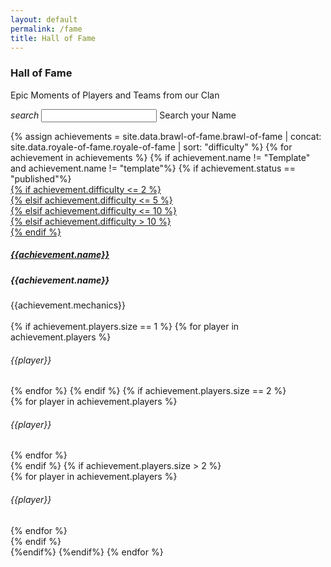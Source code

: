 ```yaml
---
layout: default
permalink: /fame
title: Hall of Fame
---
```


<div class="row">
  <div class="col s12 bg-dark-gray-upper center-align">
    <h3 class="logo-text">Hall of Fame</h3>
  </div>
</div>
<div class="container">
  <div class="row center-align" id="page_filler">
      <div class="col s12">
          <p class="flow-text">
              Epic Moments of Players and Teams from our Clan<br>
          </p>
      </div>
      <form id="search_form" class="col s12">
        <div class="input-field col s12">
          <i class="material-icons prefix">search</i>
          <input id="search_event" type="text" class="validate">
          <label for="search_event">Search your Name</label>
        </div>
      </form>
  </div>
  <div class="row" id="page_search_none" hidden>
      <div class="col s12">
          <p class="flow-text">
              It seems that your name is still not on the list.<br><br>
              You can learn more from us and make a name for yourself!<br><br>
              If you have an entry, send it in our <a href="{{site.url}}/#chat">chat<i class="material-icons tiny valign-top">north_east</i></a> ASAP!<br>
          </p>
      </div>
  </div>
  <div class="row" id="search_key_container" hidden>
      <div class="col s12">
          <h4 class="logo-text center-align" id="search_key_content"></h4>
      </div>
  </div>
  <div class="row">
  {% assign achievements = site.data.brawl-of-fame.brawl-of-fame | concat: site.data.royale-of-fame.royale-of-fame | sort: "difficulty" %}
  {% for achievement in achievements %}
      {% if achievement.name != "Template" and achievement.name != "template"%}
      {% if achievement.status == "published"%}
      <div class="col s12 m6 l4" id="achievement-{{forloop.index}}">
        <div class="card-search" hidden>
          <div class="card-id">achievement-{{forloop.index}}</div>
          <div class="players">{{achievement.players | join: ";"}}</div>
        </div>
        <a class="modal-trigger" href="#show-achievement-{{forloop.index}}">
        {% if achievement.difficulty <= 2 %}
        <div class="card center-align yellow-shadow">
        {% elsif  achievement.difficulty <= 5 %}
        <div class="card center-align red-shadow">
        {% elsif  achievement.difficulty <= 10 %}
        <div class="card center-align purple-shadow">
        {% elsif  achievement.difficulty > 10 %}
        <div class="card center-align">
        {% endif %}
          <div class="card-content">
            <h5 class="logo-sub-text">{{achievement.name}}</h5>
          </div>
        </div>
        </a>
        <div id="show-achievement-{{forloop.index}}" class="modal center-modal" style="max-width: 1000px;">
          <div class="modal-content center-align bg-dark-gray">
            <h5 class="logo-text">{{achievement.name}}</h5>
            <span class="logo-sub-text">{{achievement.mechanics}}</span><br><br>
            {% if achievement.players.size == 1 %}
            {% for player in achievement.players %}
                <h6 class="logo-text">{{player}}</h6>
            {% endfor %}
            {% endif %}
            {% if achievement.players.size == 2 %}
            <div class="row">
            {% for player in achievement.players %}
              <div class="col s12 m6 l6">
                <div class="card center-align" style="background:none;box-shadow:none">
                  <h6 class="logo-text">{{player}}</h6>
                </div>
              </div>
            {% endfor %}
            </div>
            {% endif %}
            {% if achievement.players.size > 2 %}
            <div class="row">
            {% for player in achievement.players %}
              <div class="col s12 m4 l4">
                <div class="card center-align" style="background:none;box-shadow:none">
                  <h6 class="logo-text">{{player}}</h6>
                </div>
              </div>
            {% endfor %}
            </div>
            {% endif %}
          </div>
        </div>
      </div>
      {%endif%}
      {%endif%}
  {% endfor %}
  </div>
  <br><br>
</div>
<script type="text/javascript" src="/assets/js/similarity-search.js"></script>

<script>
    document.addEventListener('DOMContentLoaded', function() {
    var elems = document.querySelectorAll('.scrollspy');
    var options = {};
    var instances = M.ScrollSpy.init(elems, options);
    });

    var card_ids = $(".card-id").map(function() {return this.innerHTML;}).get();
    var players = $(".players").map(function() {return this.innerHTML;}).get();
    
    console.log(card_ids);
    console.log(players);

    $( "#search_form" ).submit(function( event ) {
        var similarity_threshold = ACCURATE;
        var str = $("#search_event").val()
        event.preventDefault();

        $("#page_filler").hide();

        var player_similarity = [];
        var player = "";

        for ( var i = 0, l = card_ids.length; i < l; i++ ) {
            $("#" + card_ids[i]).hide();
            var similarity_tracker = 0;
            var player_list = players[i].split(";");
            
            for( var j = 0; j < player_list.length; j++) {
                similarity_score = similarity(str,player_list[j]);
                if(similarity_tracker < similarity_score)
                {
                  similarity_tracker = similarity_score;
                  if(parseFloat(similarity_threshold) < similarity_score)
                  {
                      player = player_list[j]
                  }
                }
            }

            player_similarity.push(similarity_tracker);
        }

        var cards_shown = 0;

        for ( var i = 0, l = card_ids.length; i < l; i++) {
            if(parseFloat(similarity_threshold) < parseFloat(player_similarity[i]))
            {
                $("#" + card_ids[i]).show();
                cards_shown++;
            }
        }

        if(cards_shown < 1)
        {
            $("#page_search_none").show();
            $("#search_key_container").hide();
        }
        else
        {
            $("#page_search_none").hide();
            $("#search_key_container").show();
            $("#search_form").hide();

            if(str == "")
            {
              $("#search_key_content").text("To Be Achieved");
            }
            else
            {
              $("#search_key_content").text(player);
            }
        }

        $("#search_event").val('');
        $("#search_event").blur();
    });

    document.addEventListener('DOMContentLoaded', function() {
      var elems = document.querySelectorAll('.modal');
      var options = {
      dismissible: true, // Allow modal to be dismissed by keyboard or overlay click
      opacity: 0.93, // Opacity of modal background
      inDuration: 1300, // Transition in duration
      outDuration: 200, // Transition out duration
      startingTop: '4%', // Starting top offset
      endingTop: '10%', // Ending top offset
      //ready: someFunction
      };
      var instances = M.Modal.init(elems, options);
    });
</script>
